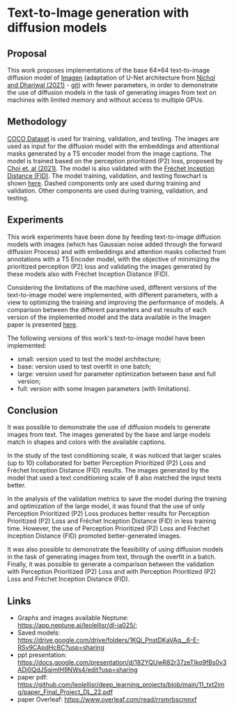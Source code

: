 # Text-to-Image generation with diffusion models

## Proposal
This work proposes implementations of the base 64×64 text-to-image diffusion model of [Imagen](https://arxiv.org/pdf/2205.11487.pdf) (adaptation of U-Net architecture from [Nichol and Dhariwal (2021)](https://arxiv.org/abs/2102.09672) - [git](https://github.com/openai/improved-diffusion)) with fewer parameters, in order to demonstrate the use of diffusion models in the task of generating images from text on machines with limited memory and without access to multiple GPUs.

## Methodology
[COCO Dataset](https://cocodataset.org) is used for training, validation, and testing. The images are used as input for the diffusion model with the embeddings and attentional masks generated by a T5 encoder model from the image captions. The model is trained based on the perception prioritized (P2) loss, proposed by [Choi et. al (2021)](https://arxiv.org/pdf/2204.00227.pdf). The model is also validated with the [Fréchet Inception Distance (FID)](https://arxiv.org/pdf/1706.08500.pdf). The model training, validation, and testing flowchart is shown [here](https://imgur.com/24inAbh). Dashed components only are used during training and validation. Other components are used during training, validation, and testing.

## Experiments

This work experiments have been done by feeding text-to-image diffusion models with images (which has Gaussian noise added through the forward diffusion Process) and with embeddings and attention masks collected from annotations with a T5 Encoder model, with the objective of minimizing the prioritized perception (P2) loss and validating the images generated by these models also with Fréchet Inception Distance (FID).

Considering the limitations of the machine used, different versions of the text-to-image model were implemented, with different parameters, with a view to optimizing the training and improving the performance of models. A comparison between the different parameters and est results of each version of the implemented model and the data available in the Imagen paper is presented [here](https://imgur.com/ptt0DSe).

The following versions of this work's text-to-image model have been implemented:
- small: version used to test the model architecture;
- base: version used to test overfit in one batch;
- large: version used for parameter optimization between base and full version;
- full: version with some Imagen parameters (with limitations).

## Conclusion
It was possible to demonstrate the use of diffusion models to generate images from text. The images generated by the base and large models match in shapes and colors with the available captions.

In the study of the text conditioning scale, it was noticed that larger scales (up to 10) collaborated for better Perception Prioritized (P2) Loss and Fréchet Inception Distance (FID) results. The images generated by the model that used a text conditioning scale of 8 also matched the input texts better.

In the analysis of the validation metrics to save the model during the training and optimization of the large model, it was found that the use of only Perception Prioritized (P2) Loss produces better results for Perception Prioritized (P2) Loss and Fréchet Inception Distance (FID) in less training time. However, the use of Perception Prioritized (P2) Loss and Fréchet Inception Distance (FID) promoted better-generated images.

It was also possible to demonstrate the feasibility of using diffusion models in the task of generating images from text, through the overfit in a batch. Finally, it was possible to generate a comparison between the validation with Perception Prioritized (P2) Loss and with Perception Prioritized (P2) Loss and Fréchet Inception Distance (FID).

## Links

- Graphs and images available Neptune: https://app.neptune.ai/leolellisr/dl-ia025/;
- Saved models: https://drive.google.com/drive/folders/1KQi_PnstDKaVAq__6-E-RSy9CApdHcBC?usp=sharing
- ppt presentation: https://docs.google.com/presentation/d/182YQUwR82r37zeTlkq9fBs0v3ADj0QdJSqjmIH9NWs4/edit?usp=sharing
- paper pdf: https://github.com/leolellisr/deep_learning_projects/blob/main/11_txt2img/paper_Final_Project_DL_22.pdf
- paper Overleaf: https://www.overleaf.com/read/rrsmrbscmnxf
